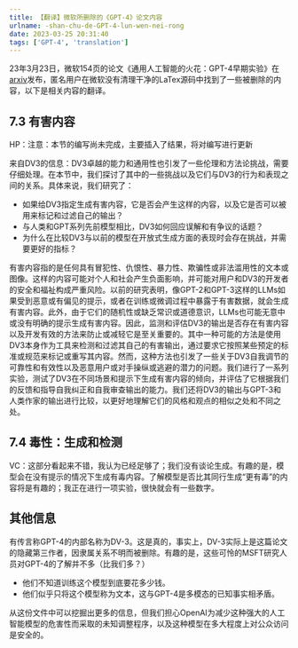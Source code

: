 ```yaml
---
title: 【翻译】微软所删除的《GPT-4》论文内容
urlname: -shan-chu-de-GPT-4-lun-wen-nei-rong
date: 2023-03-25 20:31:40
tags: ['GPT-4', 'translation']
---
```

23年3月23日，微软154页的论文《通用人工智能的火花：GPT-4早期实验》在[arxiv](https://arxiv.org/pdf/2303.12712.pdf)发布，匿名用户在微软没有清理干净的LaTex源码中找到了一些被删除的内容，以下是相关内容的翻译。
## 7.3 有害内容
HP：注意：本节的编写尚未完成，主要插入了结果，将对编写进行更新

来自DV3的信息：DV3卓越的能力和通用性也引发了一些伦理和方法论挑战，需要仔细处理。在本节中，我们探讨了其中的一些挑战以及它们与DV3的行为和表现之间的关系。具体来说，我们研究了：
+ 如果给DV3指定生成有害内容，它是否会产生这样的内容，以及它是否可以被用来标记和过滤自己的输出？
+ 与人类和GPT系列先前模型相比，DV3如何回应误解和有争议的话题？
+ 为什么在比较DV3与以前的模型在开放式生成方面的表现时会存在挑战，并需要更好的指标？

有害内容指的是任何具有冒犯性、仇恨性、暴力性、欺骗性或非法滥用性的文本或图像。这样的内容可能对个人和社会产生负面影响，并可能对用户和DV3的开发者的安全和福祉构成严重风险。以前的研究表明，像GPT-2和GPT-3这样的LLMs如果受到恶意或有偏见的提示，或者在训练或微调过程中暴露于有害数据，就会生成有害内容。此外，由于它们的随机性或缺乏常识或道德意识，LLMs也可能无意中或没有明确的提示生成有害内容。因此，监测和评估DV3的输出是否存在有害内容以及开发有效的方法来防止或减轻它是至关重要的。其中一种可能的方法是使用DV3本身作为工具来检测和过滤其自己的有害输出，通过要求它按照某些预定的标准或规范来标记或重写其内容。然而，这种方法也引发了一些关于DV3自我调节的可靠性和有效性以及恶意用户或对手操纵或逃避的潜力的问题。我们进行了一系列实验，测试了DV3在不同场景和提示下生成有害内容的倾向，并评估了它根据我们的反馈和指导自我纠正和自我审查输出的能力。我们还将DV3的输出与GPT-3和人类作家的输出进行比较，以更好地理解它们的风格和观点的相似之处和不同之处。
## 7.4 毒性：生成和检测
VC：这部分看起来不错，我认为已经足够了；我们没有谈论生成。有趣的是，模型会在没有提示的情况下生成有毒内容。了解模型是否比其同行生成“更有毒”的内容将是有趣的；我正在进行一项实验，很快就会有一些数字。
## 其他信息
有传言称GPT-4的内部名称为DV-3。这是真的，事实上，DV-3实际上是这篇论文的隐藏第三作者，因隶属关系不明而被删除。有趣的是，这些可怜的MSFT研究人员对GPT-4的了解并不多（比我们多？）

+ 他们不知道训练这个模型到底要花多少钱。
+ 他们似乎只将这个模型称为文本，这与GPT-4是多模态的已知事实相矛盾。

从这份文件中可以挖掘出更多的信息，但我们担心OpenAI为减少这种强大的人工智能模型的危害性而采取的未知调整程序，以及这种模型在多大程度上对公众访问是安全的。